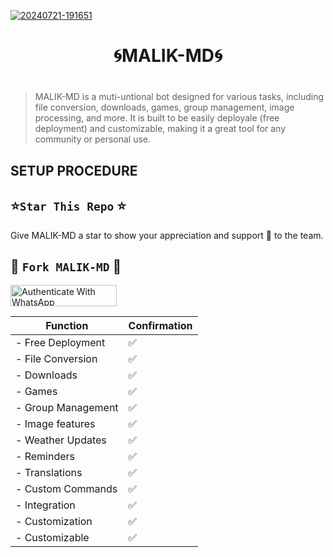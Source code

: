 

 <a href=""><img src="https://telegra.ph/file/9b8261a6abfb3c8e2ea38.jpg" alt="20240721-191651" border="0"></a>


<h1 align="center">🌀MALIK-MD🌀</p>


#

 > MALIK-MD is a muti-untional bot designed for various tasks, including file conversion, downloads, games, group management, image processing, and more. It is built to be easily deployale (free deployment) and customizable, making it a great tool for any community or personal use.


## SETUP PROCEDURE 

 ## ⭐️`Star This Repo` ⭐️

Give MALIK-MD a star to show your appreciation and support 🌟 to the team.




## 🎯 `Fork MALIK-MD` 🎯

  

  <a href="https://github.com/fortermu/MALIK/fork" target="_blank">
  <img src="https://img.shields.io/badge/FORK MALIK-MD-black?style=for-the-badge&logo=render" alt="Authenticate With WhatsApp" width="170" height="34">
</a>


| Function   | Confirmation |
------------------|--------------
|- Free Deployment|✅️|
|- File Conversion|✅️|
|-      Downloads |✅️|
|-           Games|✅️|
|-   Group Management|✅️|
|-   Image features|✅️|
|-   Weather Updates|✅️|
|-   Reminders|✅️|
|-   Translations|✅️|
|-   Custom Commands|✅️|
|-   Integration|✅️|
|-   Customization|✅️|
|-   Customizable | ✅️|














